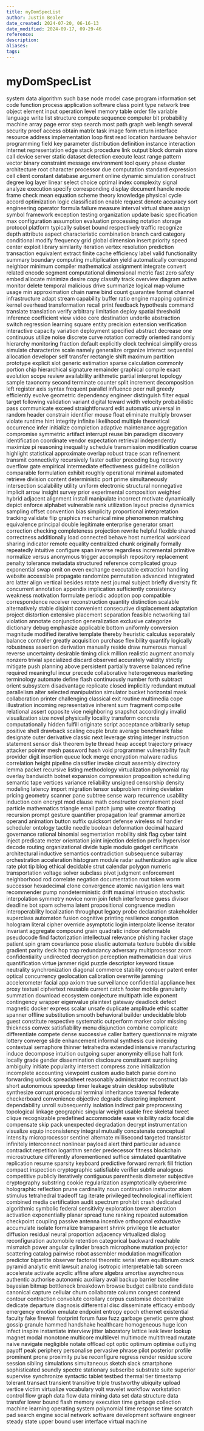 ```yaml
---
title: myDomSpecList
author: Justin Bealer
date_created: 2024-07-20, 06-16-13
date_modified: 2024-09-17, 09-29-46
reference: 
description: 
aliases: 
tags: 
---
```

# myDomSpecList
system
data
algorithm
such
base
node
model
case
program
information
set
code
function
process
application
software
class
point
type
network
tree
object
element
input
operation
level
memory
table
order
file
variable
language
write
list
structure
compute
sequence
computer
bit
probability
machine
array
page
error
step
search
most
path
graph
web
length
several
security
proof
access
obtain
matrix
task
image
form
return
interface
resource
address
implementation
loop
first
read
location
hardware
behavior
programming
field
key
parameter
distribution
definition
instance
interaction
internet
representation
edge
stack
procedure
link
output
block
domain
store
call
device
server
static
dataset
detection
execute
least
range
pattern
vector
binary
constraint
message
environment
tool
query
phase
cluster
architecture
root
character
processor
due
computation
standard
expression
cell
client
constant
database
argument
online
dynamic
simulation
construct
degree
log
layer
linear
select
choice
optimal
index
complexity
signal
analyze
execution
specify
corresponding
display
document
handle
mode
frame
check
mean
equation
scheme
theory
knowledge
physical
cycle
accord
optimization
logic
classification
enable
request
denote
accuracy
sort
engineering
operator
formula
failure
measure
interval
virtual
share
assign
symbol
framework
exception
testing
organization
update
basic
specification
max
configuration
assumption
evaluation
processing
notation
storage
protocol
platform
typically
subset
bound
respectively
traffic
recognize
depth
attribute
aspect
characteristic
combination
branch
card
category
conditional
modify
frequency
grid
global
dimension
insert
priority
speed
center
exploit
library
similarity
iteration
vertex
resolution
prediction
transaction
equivalent
extract
finite
cache
efficiency
label
valid
functionality
summary
boundary
computing
multiplication
yield
automatically
correspond
neighbor
minimum
compiler
mathematical
assignment
integrate
convert
related
encode
segment
computational
dimensional
metric
fast
zero
safety
embed
allocate
minimize
desire
copy
classify
track
overview
diagram
active
monitor
delete
temporal
malicious
drive
summarize
logical
map
volume
usage
min
approximation
chain
name
bind
count
guarantee
format
channel
infrastructure
adapt
stream
capability
buffer
ratio
engine
mapping
optimize
kernel
overhead
transformation
recall
print
feedback
hypothesis
command
translate
translation
verify
arbitrary
limitation
deploy
spatial
threshold
inference
coefficient
view
video
core
destination
underlie
abstraction
switch
regression
learning
square
entity
precision
extension
verification
interactive
capacity
variation
deployment
specified
abstract
decrease
one
continuous
utilize
noise
discrete
curve
rotation
correctly
oriented
randomly
hierarchy
monitoring
fraction
default
explicitly
clock
technical
simplify
cross
simulate
characterize
scale
namely
generalize
organize
interact
sequential
allocation
developer
self
transfer
rectangle
shift
maximum
partition
prototype
explicit
slot
generic
estimation
sparse
calculation
commonly
portion
chip
hierarchical
signature
remainder
graphical
compile
exact
evolution
scope
review
availability
arithmetic
partial
interpret
topology
sample
taxonomy
second
terminate
counter
split
increment
decomposition
left
register
axis
syntax
frequent
parallel
influence
peer
null
greedy
efficiently
evolve
geometric
dependency
engineer
distinguish
filter
equal
target
following
validation
variant
digital
toward
width
velocity
probabilistic
pass
communicate
exceed
straightforward
edit
automatic
universal
in
random
header
constrain
identifier
mouse
float
eliminate
multiply
browser
violate
runtime
hint
integrity
infinite
likelihood
multiple
theoretical
occurrence
infer
initialize
completion
adaptive
maintenance
aggregation
compromise
symmetric
artifact
interrupt
reuse
bin
paradigm
discovery
identification
coordinate
vendor
expectation
retrieval
independently
maximize
pi
reasoning
inequality
schedule
transmission
modification
coarse
highlight
statistical
approximate
overlap
robust
trace
scan
refinement
transmit
connectivity
recursively
faster
outlier
preceding
bug
recovery
overflow
gate
empirical
intermediate
effectiveness
guideline
collision
comparable
formulation
exhibit
roughly
operational
minimal
automated
retrieve
division
content
deterministic
port
prime
simultaneously
intersection
scalability
utility
uniform
electronic
structural
nonnegative
implicit
arrow
insight
survey
prior
experimental
composition
weighted
hybrid
adjacent
alignment
install
manipulate
incorrect
motivate
dynamically
depict
enforce
alphabet
vulnerable
rank
utilization
layout
precise
dynamics
sampling
offset
convention
bias
simplicity
proportional
interpretation
tracking
validate
flip
graphics
mechanical
mine
phenomenon
matching
equivalence
principal
double
legitimate
enterprise
generator
smart
correction
checking
completeness
projection
rewrite
helpful
flexible
shared
correctness
additionally
load
connected
behave
host
numerical
workload
sharing
indicator
remote
equality
centralized
chunk
originally
formally
repeatedly
intuitive
configure
span
inverse
regardless
incremental
primitive
normalize
versus
anonymous
trigger
accomplish
repository
replacement
penalty
tolerance
metadata
structured
reference
complicated
group
exponential
swap
omit
on
even
exchange
executable
extraction
handling
website
accessible
propagate
randomize
permutation
advanced
integrated
arc
latter
align
vertical
besides
rotate
nest
journal
subject
briefly
diversity
fit
concurrent
annotation
appendix
implication
sufficiently
consistency
weakness
motivation
formulate
periodic
adoption
pop
compatible
correspondence
receiver
reconstruction
quantity
distinction
scalable
alternatively
stable
disjoint
convenient
consecutive
displacement
adaptation
project
distortion
extensive
placement
separation
feasible
networking
tail
violation
annotate
conjunction
generalization
exclusive
categorize
dictionary
debug
emphasize
applicable
bottom
uniformly
conversion
magnitude
modified
iterative
template
thereby
heuristic
calculus
separately
balance
controller
greatly
acquisition
purchase
flexibility
quantify
logically
robustness
assertion
derivation
manually
reside
draw
numerous
manual
reverse
uncertainty
desirable
timing
click
million
realistic
augment
anomaly
nonzero
trivial
specialized
discard
observed
accurately
validity
strictly
mitigate
push
planning
above
persistent
partially
traverse
balanced
refine
required
meaningful
incur
precede
collaborative
heterogeneous
marketing
terminology
automate
define
flash
continuously
number
forth
subtract
orient
subsystem
disadvantage
replicate
closed
implicitly
redundant
mutual
parallelism
alter
selected
manipulation
simulator
bucket
horizontal
mask
collaboration
printer
challenging
classical
exit
routine
multimedia
cope
illustration
incoming
representative
inherent
sum
fragment
composite
relational
assert
opposite
vice
neighboring
snapshot
accordingly
invalid
visualization
size
novel
physically
locality
transform
concrete
computationally
hidden
fulfill
originate
script
acceptance
arbitrarily
setup
positive
shell
drawback
scaling
couple
brute
average
benchmark
false
designate
outer
derivative
classic
next
leverage
string
integer
instruction
statement
sensor
disk
theorem
byte
thread
heap
accept
trajectory
privacy
attacker
pointer
mesh
password
hash
void
programmer
vulnerability
fault
provider
digit
insertion
queue
lock
merge
encryption
malware
radius
correlation
height
pipeline
classifier
invoke
circuit
assembly
directory
lemma
packet
recursive
listing
methodology
virtualization
polynomial
ray
overlay
bandwidth
botnet
expansion
compression
proposition
scheduling
semantic
tape
vertices
variance
reliability
unsigned
censorship
density
modeling
latency
import
migration
tensor
subproblem
mining
deviation
pricing
geometry
scanner
pane
subtree
sense
warp
recurrence
usability
induction
coin
encrypt
mod
clause
math
constructor
complement
pixel
particle
mathematics
triangle
email
patch
jump
wire
creator
floating
recursion
prompt
gesture
quantifier
propagation
leaf
grammar
amortize
operand
animation
button
suffix
quicksort
defense
wireless
nil
handler
scheduler
ontology
tactile
needle
boolean
deformation
decimal
hazard
governance
rational
binomial
segmentation
mobility
sink
flag
cyber
taint
inject
predicate
meter
orientation
joint
injection
deletion
prefix
hypervisor
decode
routing
organizational
divide
tuple
modulo
gadget
certificate
architectural
inductive
semantics
contradiction
subsequence
subarray
orchestration
acceleration
histogram
module
radar
authentication
agile
slice
rate
plot
tip
blog
ethical
decidable
strut
calendar
polygon
numeric
transportation
voltage
solver
subclass
pivot
judgment
enforcement
neighborhood
rod
correlate
negation
documentation
rout
token
worm
successor
hexadecimal
clone
convergence
atomic
navigation
lens
wait
recommender
pump
nondeterministic
drift
maximal
intrusion
stochastic
interpolation
symmetry
novice
norm
join
fetch
interference
guess
divisor
deadline
bot
spam
schema
latent
propositional
congruence
median
interoperability
localization
throughput
legacy
probe
declaration
stakeholder
superclass
automaton
fusion
cognitive
printing
resilience
congestion
hologram
literal
cipher
override
asymptotic
login
interpolate
license
iterator
invariant
aggregate
compound
grain
quadratic
indoor
deformable
pseudocode
find
factorization
intellectual
relevance
phishing
hacker
stage
patient
spin
gram
covariance
pose
elastic
automata
texture
bubble
divisible
gradient
parity
deck
hop
trap
redundancy
adversary
multiprocessor
zoom
confidentiality
undirected
decryption
perception
mathematician
dual
virus
quantification
virtue
jammer
rigid
puzzle
descriptor
keyword
tissue
neutrality
synchronization
diagonal
commerce
stability
conquer
patent
enter
optical
concurrency
geolocation
calibration
overwrite
jamming
accelerometer
facial
app
axiom
true
surveillance
confidential
appliance
hex
proxy
textual
ciphertext
reusable
current
catch
footer
mobile
granularity
summation
download
ecosystem
conjecture
multipath
idle
exponent
contingency
wrapper
eigenvalue
plaintext
gateway
deadlock
defect
magnetic
docker
express
scalar
unsafe
duplicate
amplitude
ethic
scatter
spanner
offline
substitution
smooth
behavioral
builder
undecidable
blob
guest
constitute
respective
systematic
outperform
marker
color
missing
thickness
convex
satisfiability
menu
disjunction
combine
complicate
differentiate
compete
dense
successive
caller
battery
questionnaire
migrate
lottery
converge
slide
enhancement
informal
synthesis
cue
indexing
contextual
semaphore
thinner
tetrahedra
extended
intensive
manufacturing
induce
decompose
intuition
outgoing
super
anonymity
ellipse
halt
fork
locally
grade
gender
dissemination
disclosure
constituent
surprising
ambiguity
initiate
popularity
intersect
compress
zone
initialization
incomplete
accounting
viewpoint
custom
audio
batch
parse
domino
forwarding
unlock
spreadsheet
reasonably
administrator
reconstruct
lab
short
autonomous
speedup
timer
leakage
strain
desktop
substitute
synthesize
corrupt
procedural
terminal
inheritance
traversal
federate
checkerboard
convenience
objective
degrade
clustering
implement
dependability
unroll
subsequently
isolation
indirect
pair
preprocessing
topological
linkage
geographic
singular
weight
usable
free
skeletal
tweet
clique
recognizable
predefined
accommodate
ease
visibility
radix
focal
die
compensate
skip
pack
unexpected
degradation
decrypt
instrumentation
visualize
equip
inconsistency
integral
mutually
concatenate
conceptual
intensity
microprocessor
sentinel
alternate
millisecond
targeted
transistor
infinitely
interconnect
nonlinear
payload
alert
third
particular
advance
contradict
repetition
logarithm
sender
predecessor
fitness
blockchain
microstructure
differently
aforementioned
suffice
simulated
quantitative
replication
resume
sparsity
keyboard
predictive
forward
remark
fill
friction
compact
inspection
cryptographic
satisfiable
verifier
subtle
analogous
competitive
publicly
iteratively
contiguous
parenthesis
diameter
subjective
cryptography
substring
cookie
regularization
asymptotically
cybercrime
holographic
reflection
prune
cardinality
noun
continuation
instructor
atom
stimulus
tetrahedral
tradeoff
tag
iterate
privileged
technological
inefficient
combined
media
certification
audit
spectrum
prohibit
crash
dedicated
algorithmic
symbolic
federal
sensitivity
exploration
tower
aberration
activation
exponentially
planar
spread
tune
ranking
repeated
automation
checkpoint
coupling
passive
antenna
incentive
orthogonal
exhaustive
accumulate
isolate
formalize
transparent
shrink
privilege
tile
actuator
diffusion
residual
neural
proportion
adjacency
virtualized
dialog
reconfiguration
automobile
retention
categorical
backward
reachable
mismatch
power
angular
cylinder
breach
microphone
mutation
projector
scattering
catalog
pairwise
robot
assembler
modulation
magnification
predictor
bipartite
observer
factorial
theoretic
serial
stem
equilibrium
crack
pyramid
analytic
emit
lawsuit
analog
isotropic
interpretable
tab
screen
accelerate
activate
acyclic
affine
afore
algebra
amortise
asynchronous
authentic
authorise
autonomic
auxiliary
avail
backup
barrier
baseline
bayesian
bitmap
bottleneck
breakdown
browse
budget
calibrate
candidate
canonical
capture
cellular
churn
collaborate
column
congest
contend
contour
contraction
convolute
corollary
corpus
customise
decentralize
dedicate
departure
diagnosis
differential
disc
disseminate
efficacy
embody
emergency
emotion
emulate
endpoint
entropy
epoch
ethernet
existential
faculty
fake
firewall
footprint
forum
fuse
fuzz
garbage
genetic
genre
ghost
gossip
granule
hammed
handshake
healthcare
homogeneous
huge
icon
infect
inspire
instantiate
interview
jitter
laboratory
lattice
leak
lever
lookup
magnet
modal
monotone
multicore
multilevel
multimode
multithread
mutate
naive
navigate
negligible
notate
offload
opt
optic
optimum
optimise
outlying
payoff
peak
periphery
personalise
pervasive
phrase
pilot
posterior
profile
prominent
prone
proximity
pulse
reconfigure
regress
render
residue
score
session
sibling
simulations
simultaneous
sketch
slack
smartphone
sophisticated
soundly
spectre
stationary
subscribe
substrate
suite
superior
supervise
synchronize
syntactic
tablet
testbed
thermal
tier
timestamp
tolerant
transact
transient
transitive
triple
trustworthy
ubiquity
upload
vertice
victim
virtualize
vocabulary
volt
wavelet
workflow
workstation
control flow graph
data flow
data mining
data set
data structure
data transfer
lower bound
flash memory
execution time
garbage collection
machine learning
operating system
polynomial time
response time
scratch pad
search engine
social network
software development
software engineer
steady state
upper bound
user interface
virtual machine
